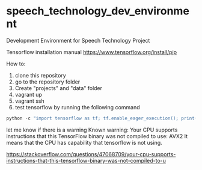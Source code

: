 # speech_technology_dev_environment
Development Environment for Speech Technology Project

Tensorflow installation manual
https://www.tensorflow.org/install/pip


How to:
1. clone this repository
2. go to the repository folder
3. Create "projects" and "data" folder
4. vagrant up
5. vagrant ssh
6. test tensorflow by running the following command

```python
python -c "import tensorflow as tf; tf.enable_eager_execution(); print(tf.reduce_sum(tf.random_normal([1000, 1000])))"
```


let me know if there is a warning
Known warning:
Your CPU supports instructions that this TensorFlow binary was not compiled to use: AVX2
It means that the CPU has capability that tensorflow is not using.

https://stackoverflow.com/questions/47068709/your-cpu-supports-instructions-that-this-tensorflow-binary-was-not-compiled-to-u
